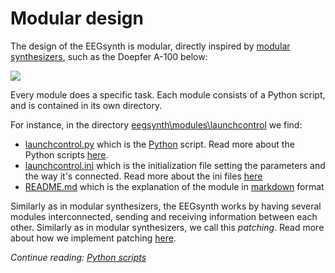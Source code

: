 # Modular design

The design of the EEGsynth is modular, directly inspired by [modular synthesizers](https://en.wikipedia.org/wiki/Modular_synthesizer), such as the Doepfer A-100 below:

![](https://upload.wikimedia.org/wikipedia/commons/thumb/6/66/Doepfer_A-100.jpg/330px-Doepfer_A-100.jpg)

Every module does a specific task. Each module consists of a Python script, and is contained in its own directory.

For instance, in the directory [eegsynth\modules\launchcontrol](https://github.com/eegsynth/eegsynth/module/launchcontrol) we find:

- [launchcontrol.py](https://github.com/eegsynth/eegsynth/module/launchcontrol/launchcontrol.py) which is the [Python](https://www.python.org/) script. Read more about the Python scripts [here](scripts.md).
- [launchcontrol.ini](https://github.com/eegsynth/eegsynth/module/launchcontrol/launchcontrol.ini) which is the initialization file setting the parameters and the way it's connected. Read more about the ini files [here](inifile.md)
- [README.md](https://github.com/eegsynth/eegsynth/module/launchcontrol/README.md) which is the explanation of the module in [markdown](https://en.wikipedia.org/wiki/Markdown) format

Similarly as in modular synthesizers, the EEGsynth works by having several modules interconnected, sending
and receiving information between each other. Similarly as in modular synthesizers, we call this _patching_. Read more about how we implement patching [here](patching.md).

_Continue reading: [Python scripts](scripts.md)_
